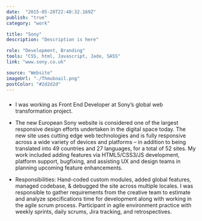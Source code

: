 ```yaml
---
date:  "2015-05-28T22:40:32.169Z"
publish: "true" 
category: "work"

title: "Sony"
description: "Description is here"

role: "Development, Branding"
tools: "CSS, html, Javascript, Jade, SASS" 
link: "www.sony.co.uk"  

source: "Website"
imageUrl: "./Thmubnail.png"
postColor: "#2d2d2d"
---
```


### 

- I was working as Front End Developer at Sony’s global web transformation project.

- The new European Sony website is considered one of the largest responsive design efforts undertaken in the digital space today. The new site uses cutting edge web technologies and is fully responsive across a wide variety of devices and platforms – in addition to being translated into 49 countries and 27 languages, for a total of 52 sites. My work included adding features via HTML5/CSS3/JS development, platform support, bugfixing, and assisting UX and design teams in planning upcoming feature enhancements.

- Responsibilities: Hand-coded custom modules, added global features, managed codebase, & debugged the site across multiple locales. I was responsible to gather requirements from the  creative team to estimate and analyze specifications time for development along with working in the agile scrum process. Participant in agile environment practice with weekly sprints, daily scrums, Jira tracking, and retrospectives.